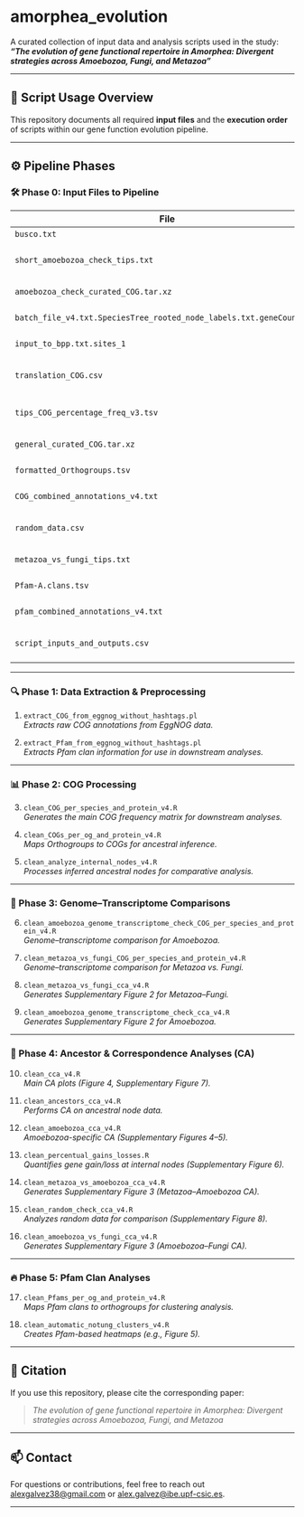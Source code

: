 # amorphea_evolution

A curated collection of input data and analysis scripts used in the study:  
**_“The evolution of gene functional repertoire in Amorphea: Divergent strategies across Amoebozoa, Fungi, and Metazoa”_**

---

## 📜 Script Usage Overview

This repository documents all required **input files** and the **execution order** of scripts within our gene function evolution pipeline.

---

## ⚙️ Pipeline Phases

### 🛠️ Phase 0: Input Files to Pipeline

| File | Description |
|------|-------------|
| `busco.txt` | Species BUSCO values |
| `short_amoebozoa_check_tips.txt` | Metadata for added Amoebozoa genomes/transcriptomes |
| `amoebozoa_check_curated_COG.tar.xz` | COGs per protein for Amoebozoa additions |
| `batch_file_v4.txt.SpeciesTree_rooted_node_labels.txt.geneCount.txt` | Notung-based gene gain/loss inference |
| `input_to_bpp.txt.sites_1` | Input for Bppancestor ancestral inference |
| `translation_COG.csv` | Abbreviations and descriptions of COG categories |
| `tips_COG_percentage_freq_v3.tsv` | Intermediate COG composition (Rirr excluded) |
| `general_curated_COG.tar.xz` | COGs per protein in core dataset species |
| `formatted_Orthogroups.tsv` | Orthogroup composition data |
| `COG_combined_annotations_v4.txt` | COG annotations for all proteins |
| `random_data.csv` | Randomly simulated species COG compositions |
| `metazoa_vs_fungi_tips.txt` | Transcriptome metadata for Metazoa and Fungi |
| `Pfam-A.clans.tsv` | Translation table from Pfam domains to clans |
| `pfam_combined_annotations_v4.txt` | Pfam annotations for all proteins |
| `script_inputs_and_outputs.csv` | Table of scripts with input/output file mappings |

---

### 🔍 Phase 1: Data Extraction & Preprocessing

1. `extract_COG_from_eggnog_without_hashtags.pl`  
   _Extracts raw COG annotations from EggNOG data._

2. `extract_Pfam_from_eggnog_without_hashtags.pl`  
   _Extracts Pfam clan information for use in downstream analyses._

---

### 📊 Phase 2: COG Processing

3. `clean_COG_per_species_and_protein_v4.R`  
   _Generates the main COG frequency matrix for downstream analyses._

4. `clean_COGs_per_og_and_protein_v4.R`  
   _Maps Orthogroups to COGs for ancestral inference._

5. `clean_analyze_internal_nodes_v4.R`  
   _Processes inferred ancestral nodes for comparative analysis._

---

### 🔄 Phase 3: Genome–Transcriptome Comparisons

6. `clean_amoebozoa_genome_transcriptome_check_COG_per_species_and_protein_v4.R`  
   _Genome–transcriptome comparison for Amoebozoa._

7. `clean_metazoa_vs_fungi_COG_per_species_and_protein_v4.R`  
   _Genome–transcriptome comparison for Metazoa vs. Fungi._

8. `clean_metazoa_vs_fungi_cca_v4.R`  
   _Generates Supplementary Figure 2 for Metazoa–Fungi._

9. `clean_amoebozoa_genome_transcriptome_check_cca_v4.R`  
   _Generates Supplementary Figure 2 for Amoebozoa._

---

### 🧠 Phase 4: Ancestor & Correspondence Analyses (CA)

10. `clean_cca_v4.R`  
    _Main CA plots (Figure 4, Supplementary Figure 7)._

11. `clean_ancestors_cca_v4.R`  
    _Performs CA on ancestral node data._

12. `clean_amoebozoa_cca_v4.R`  
    _Amoebozoa-specific CA (Supplementary Figures 4–5)._

13. `clean_percentual_gains_losses.R`  
    _Quantifies gene gain/loss at internal nodes (Supplementary Figure 6)._

14. `clean_metazoa_vs_amoebozoa_cca_v4.R`  
    _Generates Supplementary Figure 3 (Metazoa–Amoebozoa CA)._

15. `clean_random_check_cca_v4.R`  
    _Analyzes random data for comparison (Supplementary Figure 8)._

16. `clean_amoebozoa_vs_fungi_cca_v4.R`  
    _Generates Supplementary Figure 3 (Amoebozoa–Fungi CA)._

---

### 🔥 Phase 5: Pfam Clan Analyses

17. `clean_Pfams_per_og_and_protein_v4.R`  
    _Maps Pfam clans to orthogroups for clustering analysis._

18. `clean_automatic_notung_clusters_v4.R`  
    _Creates Pfam-based heatmaps (e.g., Figure 5)._

---

## 🧾 Citation

If you use this repository, please cite the corresponding paper:  
> _The evolution of gene functional repertoire in Amorphea: Divergent strategies across Amoebozoa, Fungi, and Metazoa_

---

## 📫 Contact

For questions or contributions, feel free to reach out alexgalvez38@gmail.com or alex.galvez@ibe.upf-csic.es.

---

